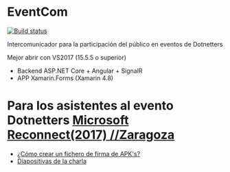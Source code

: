 # EventCom
[![Build status](https://build.appcenter.ms/v0.1/apps/9446c45e-fe88-4668-825f-dc20a1a3f881/branches/master/badge)](https://appcenter.ms)

Intercomunicador para la participación del público en eventos de Dotnetters

Mejor abrir con VS2017 (15.5.5 o superior)
- Backend ASP.NET Core +  Angular + SignalR
- APP Xamarin.Forms (Xamarin 4.8)

# Para los asistentes al evento Dotnetters [Microsoft Reconnect(2017) //Zaragoza](https://www.meetup.com/es-ES/dotnetters/events/246174369/)

- [¿Cómo crear un fichero de firma de APK's?](https://github.com/Kash0321/EventCom/blob/master/Certs/dotnetters_cert.md)
- [Diapositivas de la charla](https://github.com/Kash0321/EventCom/blob/master/Reconnect(2017).pptx)
